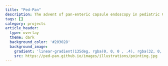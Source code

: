 ```yaml
---
title: "Ped-Pan"
description: The advent of pan-enteric capsule endoscopy in pediatric Crohn’s disease
tags: []
category: projects
article_header:
  type: overlay
  theme: dark
  background_color: '#203028'
  background_image:
    gradient: 'linear-gradient(135deg, rgba(0, 0, 0 , .4), rgba(32, 0, 32, .4))'
    src: https://ped-pan.github.io/images/illustrations/pointing.jpg
---
```


